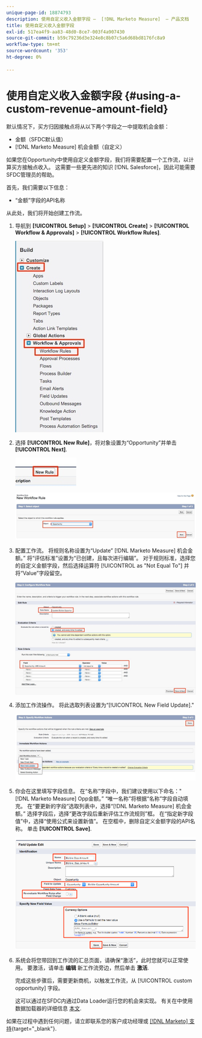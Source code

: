```yaml
---
unique-page-id: 18874793
description: 使用自定义收入金额字段 —  [!DNL Marketo Measure]  — 产品文档
title: 使用自定义收入金额字段
exl-id: 517ea4f9-aa83-48d0-8ce7-003f4a907430
source-git-commit: b59c79236d3e324e8c8b07c5a6d68bd8176fc8a9
workflow-type: tm+mt
source-wordcount: '353'
ht-degree: 0%

---
```


# 使用自定义收入金额字段 {#using-a-custom-revenue-amount-field}

默认情况下，买方归因接触点将从以下两个字段之一中提取机会金额：

* 金额（SFDC默认值）
* [!DNL Marketo Measure] 机会金额（自定义）

如果您在Opportunity中使用自定义金额字段，我们将需要配置一个工作流，以计算买方接触点收入。 这需要一些更先进的知识 [!DNL Salesforce]，因此可能需要SFDC管理员的帮助。

首先，我们需要以下信息：

* “金额”字段的API名称

从此处，我们将开始创建工作流。

1. 导航到 **[!UICONTROL Setup]** > **[!UICONTROL Create]** > **[!UICONTROL Workflow & Approvals]** > **[!UICONTROL Workflow Rules]**.

   ![](assets/1.jpg)

1. 选择 **[!UICONTROL New Rule]**，将对象设置为“Opportunity”并单击 **[!UICONTROL Next]**.

   ![](assets/2.jpg)

   ![](assets/3.jpg)

1. 配置工作流。 将规则名称设置为“Update” [!DNL Marketo Measure] 机会金额。” 将“评估标准”设置为“已创建，且每次进行编辑”。 对于规则标准，选择您的自定义金额字段，然后选择运算符 [!UICONTROL as "Not Equal To"] 并将“Value”字段留空。

   ![](assets/4.jpg)

1. 添加工作流操作。 将此选取列表设置为“[!UICONTROL New Field Update].&quot;

   ![](assets/5.jpg)

1. 你会在这里填写字段信息。 在“名称”字段中，我们建议使用以下命名：&quot;[!DNL Marketo Measure] Opp金额。” “唯一名称”将根据“名称”字段自动填充。 在“要更新的字段”选取列表中，选择“[!DNL Marketo Measure] 机会金额。” 选择字段后，选择“更改字段后重新评估工作流规则”框。 在“指定新字段值”中，选择“使用公式来设置新值”。 在空框中，删除自定义金额字段的API名称。 单击 **[!UICONTROL Save]**.

   ![](assets/6.png)

1. 系统会将您带回到工作流的汇总页面，请确保“激活”，此时您就可以正常使用。 要激活，请单击 **编辑** 新工作流旁边，然后单击 **激活**.

   完成这些步骤后，需要更新商机，以触发工作流，从 [!UICONTROL custom opportunity] 字段。

   这可以通过在SFDC内通过Data Loader运行您的机会来实现。 有关在中使用数据加载器的详细信息 [本文](/help/advanced-marketo-measure-features/custom-revenue-amount/using-data-loader-to-update-marketo-measure-custom-amount-field.md).

如果在过程中遇到任何问题，请立即联系您的客户成功经理或 [[!DNL Marketo] 支持](https://nation.marketo.com/t5/support/ct-p/Support){target="_blank"}.
